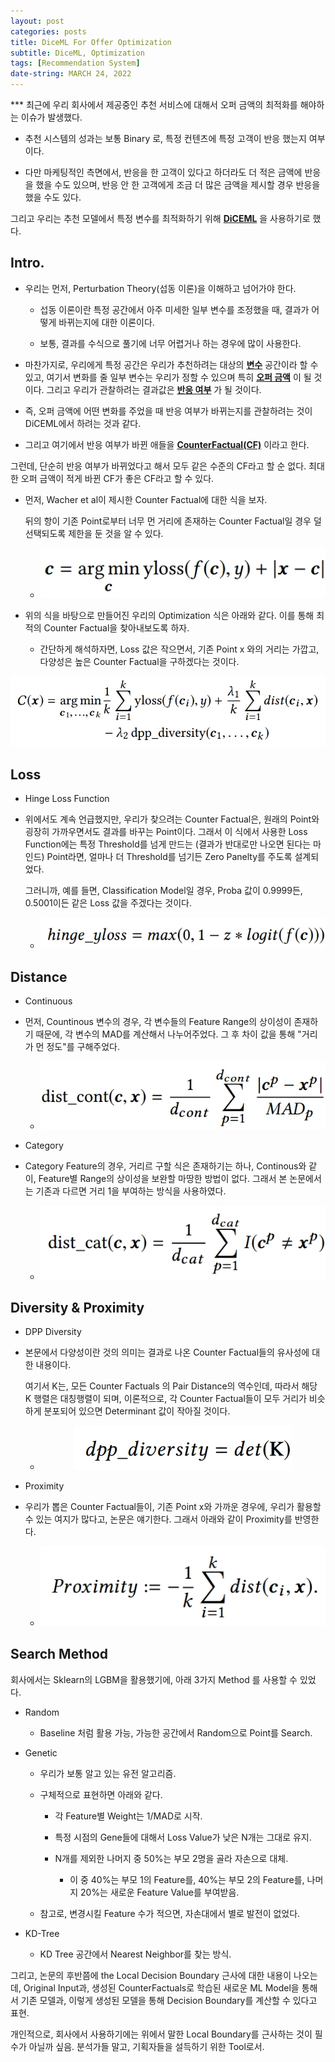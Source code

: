 ```yaml
---
layout: post
categories: posts
title: DiceML For Offer Optimization
subtitle: DiceML, Optimization
tags: [Recommendation System]
date-string: MARCH 24, 2022
---
```


*** 최근에 우리 회사에서 제공중인 추천 서비스에 대해서 오퍼 금액의 최적화를 해야하는 이슈가 발생했다.

* 추천 시스템의 성과는 보통 Binary 로, 특정 컨텐츠에 특정 고객이 반응 했는지 여부이다.

* 다만 마케팅적인 측면에서, 반응을 한 고객이 있다고 하더라도 더 적은 금액에 반응을 했을 수도 있으며, 반응 안 한 고객에게 조금 더 많은 금액을 제시할 경우 반응을 했을 수도 있다.

그리고 우리는 추천 모델에서 특정 변수를 최적화하기 위해 **<u>DiCEML</u>** 을 사용하기로 했다.

## Intro.

* 우리는 먼저, Perturbation Theory(섭동 이론)을 이해하고 넘어가야 한다.
  
  * 섭동 이론이란 특정 공간에서 아주 미세한 일부 변수를 조정했을 때, 결과가 어떻게 바뀌는지에 대한 이론이다.
  
  * 보통, 결과를 수식으로 풀기에 너무 어렵거나 하는 경우에 많이 사용한다.

* 마찬가지로, 우리에게 특정 공간은 우리가 추천하려는 대상의 **<u>변수</u>** 공간이라 할 수 있고, 여기서 변화를 줄 일부 변수는 우리가 정할 수 있으며 특히 **<u>오퍼 금액</u>** 이 될 것이다. 그리고 우리가 관찰하려는 결과값은 **<u>반응 여부</u>** 가 될 것이다.

* 즉, 오퍼 금액에 어떤 변화를 주었을 때 반응 여부가 바뀌는지를 관찰하려는 것이 DiCEML에서 하려는 것과 같다.

* 그리고 여기에서 반응 여부가 바뀐 애들을 **<u>CounterFactual(CF)</u>** 이라고 한다.

그런데, 단순히 반응 여부가 바뀌었다고 해서 모두 같은 수준의 CF라고 할 순 없다. 최대한 오퍼 금액이 적게 바뀐 CF가 좋은 CF라고 할 수 있다.

- 먼저, Wacher et al이 제시한 Counter Factual에 대한 식을 보자.
  
  뒤의 항이 기존 Point로부터 너무 먼 거리에 존재하는 Counter Factual일 경우 덜 선택되도록 제한을 둔 것을 알 수 있다.
  
  - <center>
        <div class="photoset-grid-custom" data-layout="213">
            <img src="/images/2022-03-24-DiceML-For-Offer-Optimization/wachter_optimization.jpg">
        </div>
    </center>

- 위의 식을 바탕으로 만들어진 우리의 Optimization 식은 아래와 같다. 이를 통해 최적의 Counter Factual을 찾아내보도록 하자.
  
  - 간단하게 해석하자면, Loss 값은 작으면서, 기존 Point x 와의 거리는 가깝고, 다양성은 높은 Counter Factual을 구하겠다는 것이다.

<center>
    <div class="photoset-grid-custom" data-layout="213">
        <img src="/images/2022-03-24-DiceML-For-Offer-Optimization/Optimization.jpg">
    </div>
</center>

## Loss

* Hinge Loss Function

* 위에서도 계속 언급했지만, 우리가 찾으려는 Counter Factual은, 원래의 Point와 굉장히 가까우면서도 결과를 바꾸는 Point이다. 그래서 이 식에서 사용한 Loss Function에는 특정 Threshold를 넘게 만드는 (결과가 반대로만 나오면 된다는 마인드) Point라면, 얼마나 더 Threshold를 넘기든 Zero Panelty를 주도록 설계되었다.
  
  그러니까, 예를 들면, Classification Model일 경우, Proba 값이 0.9999든, 0.5001이든 같은 Loss 값을 주겠다는 것이다.
  
  * <center>
        <div class="photoset-grid-custom" data-layout="213">
            <img src="/images/2022-03-24-DiceML-For-Offer-Optimization/hinge loss.jpg">
        </div>
    </center>

## Distance

* Continuous

* 먼저, Countinous 변수의 경우, 각 변수들의 Feature Range의 상이성이 존재하기 때문에, 각 변수의 MAD를 계산해서 나누어주었다. 그 후 차이 값을 통해 "거리가 먼 정도"를 구해주었다.
  
  * <center>
        <div class="photoset-grid-custom" data-layout="213">
            <img src="/images/2022-03-24-DiceML-For-Offer-Optimization/dist_cont.jpg">
        </div>
    </center>

* Category

* Category Feature의 경우, 거리르 구할 식은 존재하기는 하나, Continous와 같이, Feature별 Range의 상이성을 보완할 마땅한 방법이 없다. 그래서 본 논문에서는 기존과 다르면 거리 1을 부여하는 방식을 사용하였다.
  
  * <center>
        <div class="photoset-grid-custom" data-layout="213">
            <img src="/images/2022-03-24-DiceML-For-Offer-Optimization/dist_cat.jpg">
        </div>
    </center>

## Diversity & Proximity

* DPP Diversity

* 본문에서 다양성이란 것의 의미는 결과로 나온 Counter Factual들의 유사성에 대한 내용이다.
  
  여기서 K는, 모든 Counter Factuals 의 Pair Distance의 역수인데, 따라서 해당 K 행렬은 대칭행렬이 되며, 이론적으로, 각 Counter Factual들이 모두 거리가 비슷하게 분포되어 있으면 Determinant 값이 작아질 것이다.
  
  * <center>
        <div class="photoset-grid-custom" data-layout="213">
            <img src="/images/2022-03-24-DiceML-For-Offer-Optimization/dpp diversity.jpg">
        </div>
    </center>

* Proximity

* 우리가 뽑은 Counter Factual들이, 기존 Point x와 가까운 경우에, 우리가 활용할 수 있는 여지가 많다고, 논문은 얘기한다. 그래서 아래와 같이 Proximity를 반영한다.
  
  * <center>
        <div class="photoset-grid-custom" data-layout="213">
            <img src="/images/2022-03-24-DiceML-For-Offer-Optimization/Proximity.jpg">
        </div>
    </center>

## Search Method

회사에서는 Sklearn의 LGBM을 활용했기에, 아래 3가지 Method 를 사용할 수 있었다.

* Random
  
  * Baseline 처럼 활용 가능, 가능한 공간에서 Random으로 Point를 Search.

* Genetic
  
  * 우리가 보통 알고 있는 유전 알고리즘.
  
  * 구체적으로 표현하면 아래와 같다.
    
    * 각 Feature별 Weight는 1/MAD로 시작.
    
    * 특정 시점의 Gene들에 대해서 Loss Value가 낮은 N개는 그대로 유지.
    
    * N개를 제외한 나머지 중 50%는 부모 2명을 골라 자손으로 대체.
      
      * 이 중 40%는 부모 1의 Feature를, 40%는 부모 2의 Feature를, 나머지 20%는 새로운 Feature Value를 부여받음.
  
  * 참고로, 변경시킬 Feature 수가 적으면, 자손대에서 별로 발전이 없었다.

* KD-Tree
  
  * KD Tree 공간에서 Nearest Neighbor를 찾는 방식.



그리고, 논문의 후반쯤에 the Local Decision Boundary 근사에 대한 내용이 나오는데, Original Input과, 생성된 CounterFactuals로 학습된 새로운 ML Model을 통해서 기존 모델과, 이렇게 생성된 모델을 통해 Decision Boundary를 계산할 수 있다고 표현.

개인적으로, 회사에서 사용하기에는 위에서 말한 Local Boundary를 근사하는 것이 필수가 아닐까 싶음. 분석가들 말고, 기획자들을 설득하기 위한 Tool로서.

